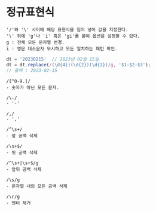 # 정규표현식
    '/'와 '\' 사이에 해당 표현식을 집어 넣어 값을 지정한다.
    '\' 뒤에 'g'나 'i' 혹은 'gi'를 붙여 옵션을 설정할 수 있다.
    g : 전체 모든 문자열 변경.
    i : 영문 대소문자 무시하고 모든 일치하는 패턴 확인.

```javascript
dt = '20230215'  // 2023년 02월 15일
dt = dt.replace(/(\d{4})(\d{2})(\d{2})/g, '$1-$2-$3');
// 출력 : 2023-02-15
```


```
/[^0-9.]/
- 숫자가 아닌 모든 문자.
```
```
/\-/
- '-'
```
```
/,/
- ','
```
```
/^\s+/
- 앞 공백 삭제
```
```
/\s+$/
- 뒷 공백 삭제
```
```
/^\s+|\s+$/g
- 앞뒤 공백 삭제
```
```
/\s/g
- 문자열 내의 모든 공백 삭제
```
```
/\r/g
- 엔터 제거
```